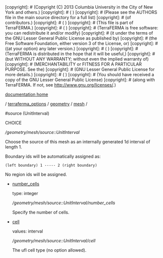 [copyright]: # (Copyright (C) 2013 Columbia University in the City of New York and others.)
[copyright]: # ( )
[copyright]: # (Please see the AUTHORS file in the main source directory for a full list)
[copyright]: # (of contributors.)
[copyright]: # ( )
[copyright]: # (This file is part of TerraFERMA.)
[copyright]: # ( )
[copyright]: # (TerraFERMA is free software: you can redistribute it and/or modify)
[copyright]: # (it under the terms of the GNU Lesser General Public License as published by)
[copyright]: # (the Free Software Foundation, either version 3 of the License, or)
[copyright]: # ((at your option) any later version.)
[copyright]: # ( )
[copyright]: # (TerraFERMA is distributed in the hope that it will be useful,)
[copyright]: # (but WITHOUT ANY WARRANTY; without even the implied warranty of)
[copyright]: # (MERCHANTABILITY or FITNESS FOR A PARTICULAR PURPOSE. See the)
[copyright]: # (GNU Lesser General Public License for more details.)
[copyright]: # ( )
[copyright]: # (You should have received a copy of the GNU Lesser General Public License)
[copyright]: # (along with TerraFERMA. If not, see <http://www.gnu.org/licenses/>.)

[documentation home](Documentation)

/ [terraferma_options](../../../terraferma_options.md) / [geometry](../../geometry.md) / [mesh](../mesh.md) /

#source (UnitInterval)

CHOICE 

*/geometry/mesh/source::UnitInterval*

Choose the source of this mesh as an internally generated 1d interval of length 1.

Boundary ids will be automatically assigned as:

    (left boundary) 1 ----- 2 (right boundary)

No region ids will be assigned.   


* [number_cells](source__UnitInterval/number_cells.md "child")

    type: integer

    */geometry/mesh/source::UnitInterval/number_cells*

    Specify the number of cells.

* [cell](source__UnitInterval/cell.md "child")

    values: interval

    */geometry/mesh/source::UnitInterval/cell*

    The ufl cell type (no option allowed).

[autogenerated]: # (This file was automatically generated from the schema file:/home/cwilson/repos/github/TerraFERMA/TerraFERMA/buckettools/schemas/geometry.rng.)

